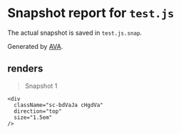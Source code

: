 # Snapshot report for `test.js`

The actual snapshot is saved in `test.js.snap`.

Generated by [AVA](https://ava.li).

## renders

> Snapshot 1

    <div
      className="sc-bdVaJa cHgdVa"
      direction="top"
      size="1.5em"
    />
